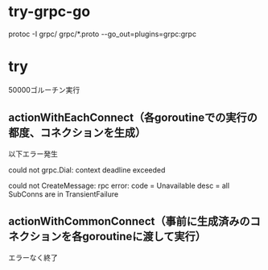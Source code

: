 # try-grpc-go

protoc -I grpc/ grpc/*.proto --go_out=plugins=grpc:grpc

# try

50000ゴルーチン実行

## actionWithEachConnect（各goroutineでの実行の都度、コネクションを生成）

以下エラー発生

could not grpc.Dial: context deadline exceeded

could not CreateMessage: rpc error: code = Unavailable desc = all SubConns are in TransientFailure

## actionWithCommonConnect（事前に生成済みのコネクションを各goroutineに渡して実行）

エラーなく終了
